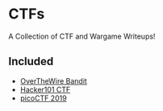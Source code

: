 # CTFs

A Collection of CTF and Wargame Writeups!

## Included
* [OverTheWire Bandit](https://github.com/wither/CTFs/tree/master/Bandit%20OverTheWire)
* [Hacker101 CTF](https://github.com/wither/CTFs/tree/master/Hacker101%20CTF)
* [picoCTF 2019](https://github.com/wither/CTFs/tree/master/picoCTF-2019)
